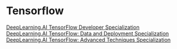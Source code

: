 # Tensorflow

<p align="left">
   <a href="https://github.com/Nikunjbansal99/Tensorflow/tree/main/tensorflow_developer">DeepLearning.AI TensorFlow Developer Specialization</a><br>
   <a href="https://github.com/Nikunjbansal99/Tensorflow/tree/main/">DeepLearning.AI TensorFlow: Data and Deployment Specialization</a><br>
   <a href="https://github.com/Nikunjbansal99/Tensorflow/tree/main/">DeepLearning.AI TensorFlow: Advanced Techniques Specialization</a>
 </p>

